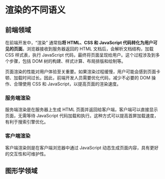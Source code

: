 # 渲染的不同语义

## 前端领域

在前端开发中，“渲染” 通常指**将 HTML、CSS 和 JavaScript 代码转化为用户可见的页面**。浏览器接收到服务器返回的 HTML 文档后，会解析文档结构，加载 CSS 样式表，执行 JavaScript 代码，最终将页面呈现给用户。这个过程涉及到多个步骤，包括 DOM 树的构建、样式计算、布局排版和绘制等。

页面渲染的性能对用户体验至关重要。如果渲染过程缓慢，用户可能会感到页面卡顿、加载时间过长。因此，前端开发人员需要优化代码，减少不必要的 DOM 操作、合理使用 CSS 和 JavaScript，以提高页面的渲染速度。

### 服务端渲染

服务端渲染是在服务器上生成 HTML 页面并返回给客户端，客户端可以直接显示页面，无需等待 JavaScript 代码加载和执行。这种方式可以提高首屏加载速度，有利于搜索引擎优化。

### 客户端渲染

客户端渲染则是在客户端浏览器中通过 JavaScript 动态生成页面内容，具有更好的交互性和可维护性。

## 图形学领域
